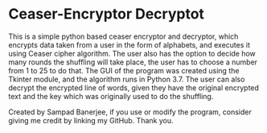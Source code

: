 # Ceaser-Encryptor Decryptot
This is a simple python based ceaser encryptor and decryptor, which encrypts data taken from a user in the form of alphabets, and executes it using Ceaser cipher algorithm.
The user also has the option to decide how many rounds the shuffling will take place, the user has to choose a number from 1 to 25 to do that.
The GUI of the program was created using the Tkinter module, and the algorithm runs in Python 3.7.
The user can also decrypt the encrypted line of words, given they have the original encrypted text and the key which was originally used to do the shuffling.

Created by Sampad Banerjee, if you use or modify the program, consider giving me credit by linking my GitHub.
Thank you.
